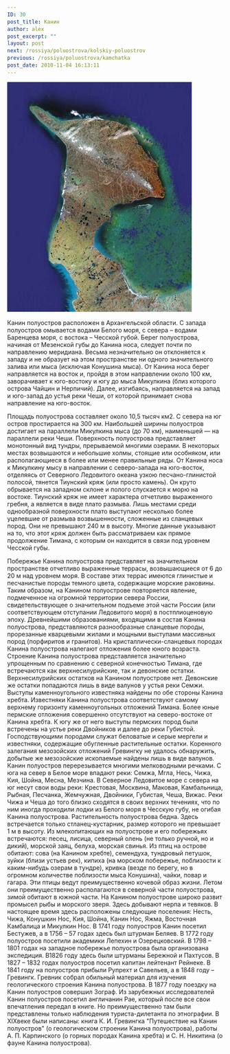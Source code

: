 ```yaml
---
ID: 30
post_title: Канин
author: alex
post_excerpt: ""
layout: post
next: /rossiya/poluostrova/kolskiy-poluostrov
previous: /rossiya/poluostrova/kamchatka
post_date: 2010-11-04 16:13:11
---
```


 

![](/img/book/527.jpg)

Канин полуостров расположен в Архангельской области. С запада полуостров омывается водами Белого моря, с севера – водами Баренцева моря, с востока – Чесской губой. Берег полуострова, начиная от Мезенской губы до Канина носа, следует почти по направлению меридиана. Весьма незначительно он отклоняется к западу и не образует на этом пространстве ни одного значительного залива или мыса (исключая Конушина мыса). От Канина носа берег направляется на восток и, пройдя в этом направлении около 100 км, заворачивает к юго-востоку и югу до мыса Микулкина (близ которого острова Чайцин и Нерпичий). Далее, изгибаясь, направляется на запад и юго-запад до устья реки Чеши, от которой принимает снова направление на юго-восток. 
  
Площадь полуострова составляет около 10,5 тысяч км2. С севера на юг остров простирается на 300 км. Наибольшей ширины полуостров достигает на параллели Микулкина мыса (до 70 км), наименьшей — на параллели реки Чеши. Поверхность полуострова представляет монотонный вид тундры, прерываемой многими озерами. В некоторых местах возвышаются и небольшие холмы, стоящие или особняком, или располагающиеся в более или менее правильные ряды. 
От Канина носа к Микулкину мысу в направлении с северо-запада на юго-восток, отделяясь от Северного Ледовитого океана узкою песчано-глинистой полосой, тянется Тиунский кряж (или просто камень). Он круто обрывается на западном склоне и полого спускается к морю на востоке. Тиунский кряж не имеет характера отчетливо выраженного гребня, а является в виде плато размыва. Лишь местами среди однообразной поверхности плато выступают несколько более уцелевшие от размыва возвышенности, сложенные из сланцевых пород. Они не превышают 240 м в высоту. Многие данные указывают на то, что этот кряж должен быть рассматриваем как прямое продолжение Тимана, с которым он находится в связи под уровнем Чесской губы.  
  
Побережье Канина полуострова представляет на значительном пространстве отчетливо выраженные террасы, возвышающиеся от 6 до 20 м над уровнем моря. В составе этих террас имеются глинистые и песчанистые породы темного цвета, содержащие морские раковины. Таким образом, на Канином полуострове повторяется явление, подмеченное на огромной территории севера России, свидетельствующее о значительном подъеме этой части России (или соответствующем отступании Ледовитого моря) в постплиоценовую эпоху. 
Древнейшими образованиями, входящими в состав Канина полуострова, представляются разнообразные сланцевые породы, прорезанные кварцевыми жилами и мощными выступами массивных пород (порфиритов и гранитов). На кристаллически-сланцевых породах Канина полуострова налегают отложения более юного возраста. Строение Канина полуострова представляется значительно упрощенным по сравнению с северной конечностью Тимана, где встречаются как верхнесилурийские, так и девонские остатки. Верхнесилурийских остатков на Канином полуострове нет. Девонские же остатки попадаются лишь в виде валунов у устья реки Семжи. 
Выступы каменноугольного известняка найдены по обе стороны Канина хребта. Известняки Канина полуострова соответствуют самому верхнему горизонту каменноугольных отложений Тимана. Более юные пермские отложения совершенно отсутствуют на северо-востоке от Канина хребта. К югу же от него выступы пермских пород были встречены на устье реки Двойников и далее до реки Губистой. Господствующими породами служат беловатые и серые мергели и известняки, содержащие обугленные растительные остатки. Коренного залегания мезозойских отложений Гревингку не удалось обнаружить, добытые же мезозойские ископаемые найдены лишь в виде валунов. 
Канин полуостров перерезывается многими мелководными речками. С юга на север в Белое море впадают реки: Семжа, Мгла, Несь, Чижа, Кия, Шойна, Месна, Мезчина. В Северное Ледовитое море с севера на юг несут свои воды реки: Крестовая, Москвина, Маковая, Камбальница, Рыбная, Песчанка, Жемчужная, Двойники, Губистая, Чеша, Вижас. Реки Чижа и Чеша до того близко сходятся в своих верхних течениях, что по ним иногда проходили лодки из Белого моря в Чесскую губу, не огибая Канина полуострова.
Растительность полуострова бедна. Здесь встречается только стланец-кустарник, размер которого не превышает 1 м в высоту. Из млекопитающих на полуострове и его побережьях встречаются: песец, лисица, северный олень (не только ручной, но и дикий), морской заяц, белуха, морская свинья. Из птиц на острове обитают: сова (на Канином хребте), семендуха, тундровый петушок, зуйки (близи устьев рек), кипиха (на морском побережье, поблизости к каким-нибудь озерам в тундре), кривка (везде по берегу, но в огромном количестве поблизости мыса Конушина), чайки, повар и гагара. Эти птицы ведут преимущественно кочевой образ жизни. Летом они преимущественно располагаются в северной части полуострова, зимой обитают в южной части. 
На Канином полуострове широко развит промысел рыбы и морского зверя. Здесь добывают нерпа и тевяков. В настоящее время здесь расположены следующие поселения: Несть, Чижа, Конушкин Нос, Кия, Шойна, Канин Нос, Яжма, Восточная Камбалица и Микулкин Нос. 
В 1741 году полуостров Канин посетил Бестужев, а в 1756 – 57 годах здесь был штурман Беляев. В 1772 году полуостров посетили академики Лепехин и Озерецковский. В 1798 – 1801 годах на западное побережье полуострова была организована экспедиция. В1826 году здесь были штурманы Бережной и Пахтусов. В 1827 – 1832 годах полуостров посетил капитан лейтенант Рейнеке. В 1841 году на полуостров прибыли Рупрехт и Савельев, а в 1848 году – Гревингк. Гревник собрал обильный материал для изучения геологического строения Канина полуострова. В 1877 году поездку на Канин полуостров совершил Зограф. 
Из зарубежных исследователей Канин полуостров посетил англичанин Рае, который после все свои впечатления передал в книге. Но преимущественно там были представлены только наблюдения туриста-дилетанта по этнографии. В XIXвеке были написаны: книга К. И. Гревингка "Путешествие на Канин полуостров" (о геологическом строении Канина полуострова), работы А. П. Карпинского (о горных породах Канина хребта) и С. Н. Никитина (о фауне Канина полуострова).